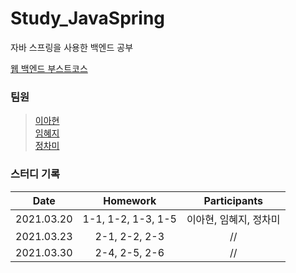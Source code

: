 # Study_JavaSpring
자바 스프링을 사용한 백엔드 공부

[웹 백엔드 부스트코스](https://www.boostcourse.org/web326)

### 팀원
> [이아현](https://github.com/LAH1203/Study_JavaSpring/tree/main/lah1203)<br>
> [임혜지](https://github.com/LAH1203/Study_JavaSpring/tree/main/hyeji1221)<br>
> [정차미](https://github.com/LAH1203/Study_JavaSpring/tree/main/lasilla20CHAMI)

### 스터디 기록
| Date | Homework | Participants |
| --- | :---: | :---: |
| 2021.03.20 | 1-1, 1-2, 1-3, 1-5 | 이아현, 임혜지, 정차미 |
| 2021.03.23 | 2-1, 2-2, 2-3 | // |
| 2021.03.30 | 2-4, 2-5, 2-6 | // |
